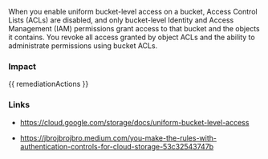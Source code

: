 
When you enable uniform bucket-level access on a bucket, Access Control Lists (ACLs) are disabled, and only bucket-level Identity and Access Management (IAM) permissions grant access to that bucket and the objects it contains. You revoke all access granted by object ACLs and the ability to administrate permissions using bucket ACLs.


### Impact
<!-- Add Impact here -->

<!-- DO NOT CHANGE -->
{{ remediationActions }}

### Links
- https://cloud.google.com/storage/docs/uniform-bucket-level-access

- https://jbrojbrojbro.medium.com/you-make-the-rules-with-authentication-controls-for-cloud-storage-53c32543747b


